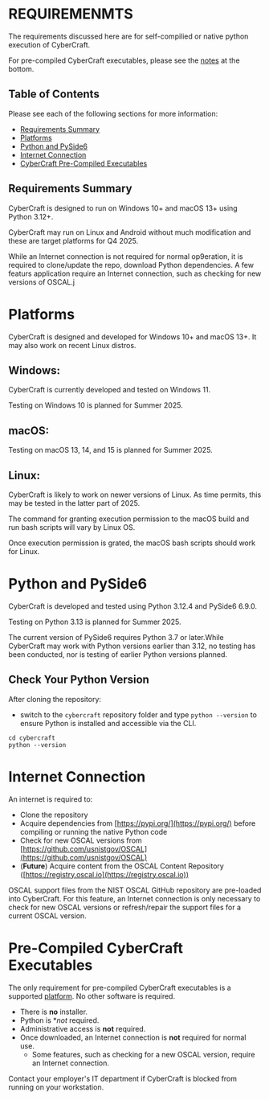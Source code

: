 # REQUIREMENMTS

The requirements discussed here are for self-compilied or native python execution of CyberCraft.

For pre-compiled CyberCraft executables, please see the [notes](#pre-compiled-cybercraft-executables) at the bottom. 

## Table of Contents

Please see each of the following sections for more information:
- [Requirements Summary](#requirements-summary)
- [Platforms](#platforms)
- [Python and PySide6](#python-and-pyside6)
- [Internet Connection](#internet-connection)
- [CyberCraft Pre-Compiled Executables](#pre-compiled-cybercraft-executables)

## Requirements Summary

CyberCraft is designed to run on Windows 10+ and macOS 13+ using Python 3.12+. 

CyberCraft may run on Linux and Android without much modification and these are target platforms for Q4 2025.

While an Internet connection is not required for normal op9eration, it is required to clone/update the repo, download Python dependencies. A few featurs application require an Internet connection, such as checking for new versions of OSCAL.j

# Platforms

CyberCraft is designed and developed for Windows 10+ and macOS 13+. It may also work on recent Linux distros.

## Windows:

CyberCraft is currently developed and tested on Windows 11. 

Testing on Windows 10 is planned for Summer 2025.

## macOS:

Testing on macOS 13, 14, and 15 is planned for Summer 2025.

## Linux:

CyberCraft is likely to work on newer versions of Linux.
As time permits, this may be tested in the latter part of 2025. 

The command for granting execution permission to the macOS build and run bash scripts will vary by Linux OS. 

Once execution permission is grated, the macOS bash scripts should work for Linux.

# Python and PySide6

CyberCraft is developed and tested using Python 3.12.4 and PySide6 6.9.0. 

Testing on Python 3.13 is planned for Summer 2025.

The current version of PySide6 requires Python 3.7 or later.While CyberCraft may work with Python versions earlier than 3.12, no testing has been conducted, nor is testing of earlier Python versions planned.

## Check Your Python Version
After cloning the repository:
- switch to the `cybercraft` repository folder and type `python --version` to ensure Python is installed and accessible via the CLI. 

```
cd cybercraft
python --version
```

# Internet Connection
An internet is required to:
- Clone the repository
- Acquire dependencies from [https://pypi.org/](https://pypi.org/) before compiling or running the native Python code
- Check for new OSCAL versions from [https://github.com/usnistgov/OSCAL](https://github.com/usnistgov/OSCAL)
- (**Future**) Acquire content from the OSCAL Content Repository ([https://registry.oscal.io](https://registry.oscal.io))

OSCAL support files from the NIST OSCAL GitHub repository are pre-loaded into CyberCraft. For this feature, an Internet connection is only necessary to check for new OSCAL versions or refresh/repair the support files for a current OSCAL version.

# Pre-Compiled CyberCraft Executables

The only requirement for pre-compiled CyberCraft executables is a supported [platform](#platforms). No other software is required.

- There is **no** installer. 
- Python is **not* required.
- Administrative access is **not** required. 
- Once downloaded, an Internet connection is **not** required for normal use.
  - Some features, such as checking for a new OSCAL version, require an Internet connection. 

Contact your employer's IT department if CyberCraft is blocked from running on your workstation.
